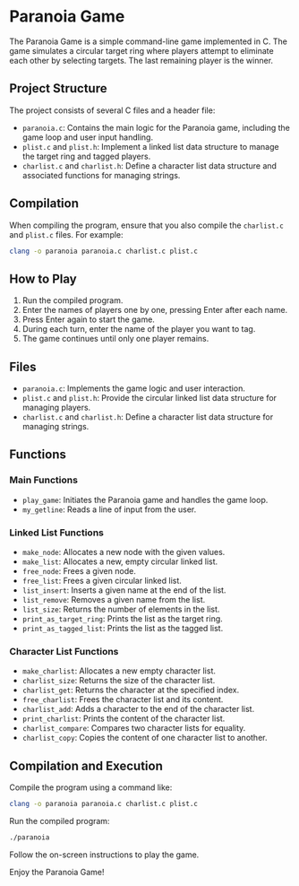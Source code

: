 # Paranoia Game

The Paranoia Game is a simple command-line game implemented in C. The game simulates a circular target ring where players attempt to eliminate each other by selecting targets. The last remaining player is the winner.

## Project Structure

The project consists of several C files and a header file:

- `paranoia.c`: Contains the main logic for the Paranoia game, including the game loop and user input handling.
- `plist.c` and `plist.h`: Implement a linked list data structure to manage the target ring and tagged players.
- `charlist.c` and `charlist.h`: Define a character list data structure and associated functions for managing strings.

## Compilation

When compiling the program, ensure that you also compile the `charlist.c` and `plist.c` files. For example:

```bash
clang -o paranoia paranoia.c charlist.c plist.c
```

## How to Play

1. Run the compiled program.
2. Enter the names of players one by one, pressing Enter after each name.
3. Press Enter again to start the game.
4. During each turn, enter the name of the player you want to tag.
5. The game continues until only one player remains.

## Files

- `paranoia.c`: Implements the game logic and user interaction.
- `plist.c` and `plist.h`: Provide the circular linked list data structure for managing players.
- `charlist.c` and `charlist.h`: Define a character list data structure for managing strings.

## Functions

### Main Functions

- `play_game`: Initiates the Paranoia game and handles the game loop.
- `my_getline`: Reads a line of input from the user.

### Linked List Functions

- `make_node`: Allocates a new node with the given values.
- `make_list`: Allocates a new, empty circular linked list.
- `free_node`: Frees a given node.
- `free_list`: Frees a given circular linked list.
- `list_insert`: Inserts a given name at the end of the list.
- `list_remove`: Removes a given name from the list.
- `list_size`: Returns the number of elements in the list.
- `print_as_target_ring`: Prints the list as the target ring.
- `print_as_tagged_list`: Prints the list as the tagged list.

### Character List Functions

- `make_charlist`: Allocates a new empty character list.
- `charlist_size`: Returns the size of the character list.
- `charlist_get`: Returns the character at the specified index.
- `free_charlist`: Frees the character list and its content.
- `charlist_add`: Adds a character to the end of the character list.
- `print_charlist`: Prints the content of the character list.
- `charlist_compare`: Compares two character lists for equality.
- `charlist_copy`: Copies the content of one character list to another.

## Compilation and Execution

Compile the program using a command like:

```bash
clang -o paranoia paranoia.c charlist.c plist.c
```

Run the compiled program:

```bash
./paranoia
```

Follow the on-screen instructions to play the game.

Enjoy the Paranoia Game!

